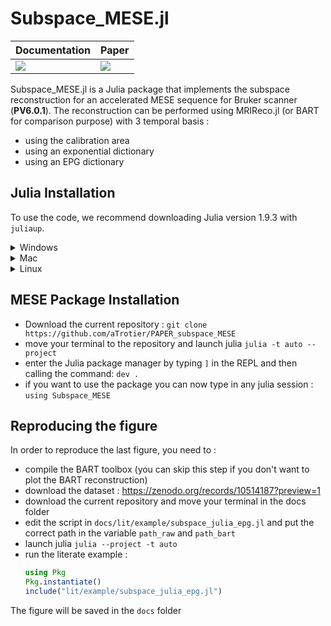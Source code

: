 # Subspace_MESE.jl


| **Documentation**         | **Paper**                   |
|:------------------------- |:--------------------------- |
| [![][docs-img]][docs-url] | [![][paper-img]][paper-url] |



Subspace_MESE.jl is a Julia package that implements the subspace reconstruction for an accelerated MESE sequence for Bruker scanner (**PV6.0.1**). 
The reconstruction can be performed using MRIReco.jl (or BART for comparison purpose) with 3 temporal basis :
- using the calibration area
- using an exponential dictionary
- using an EPG dictionary

## Julia Installation

To use the code, we recommend downloading Julia version 1.9.3 with `juliaup`.

<details>
<summary>Windows</summary>

#### 1. Install juliaup
```
winget install julia -s msstore
```
#### 2. Add Julia 1.9.3
```
juliaup add 1.9.3
```
#### 3. Make 1.9.3 default
```
juliaup default 1.9.3
```

<!---#### Alternative
Alternatively you can download [this installer](https://julialang-s3.julialang.org/bin/winnt/x64/1.7/julia-1.9.3-win64.exe).--->

</details>


<details>
<summary>Mac</summary>

#### 1. Install juliaup
```
curl -fsSL https://install.julialang.org | sh
```
You may need to run `source ~/.bashrc` or `source ~/.bash_profile` or `source ~/.zshrc` if `juliaup` is not found after installation.

Alternatively, if `brew` is available on the system you can install juliaup with
```
brew install juliaup
```
#### 2. Add Julia 1.9.3
```
juliaup add 1.9.3
```
#### 3. Make 1.9.3 default
```
juliaup default 1.9.3
```

<!---#### Alternative
Alternatively you can download [this installer](https://julialang-s3.julialang.org/bin/mac/x64/1.7/julia-1.9.3-mac64.dmg)--->

</details>

<details>
<summary>Linux</summary>

#### 1. Install juliaup

```
curl -fsSL https://install.julialang.org | sh
```
You may need to run `source ~/.bashrc` or `source ~/.bash_profile` or `source ~/.zshrc` if `juliaup` is not found after installation.

Alternatively, use the AUR if you are on Arch Linux or `zypper` if you are on openSUSE Tumbleweed.
#### 2. Add Julia 1.9.3
```
juliaup add 1.9.3
```
#### 3. Make 1.9.3 default
```
juliaup default 1.9.3
```
</details>

## MESE Package Installation

- Download the current repository : `git clone https://github.com/aTrotier/PAPER_subspace_MESE`
- move your terminal to the repository and launch julia `julia -t auto --project`
- enter the Julia package manager by typing `]` in the REPL and then calling the command:
`dev .`
- if you want to use the package you can now type in any julia session : `using Subspace_MESE`

## Reproducing the figure
In order to reproduce the last figure, you need to :
- compile the BART toolbox (you can skip this step if you don't want to plot the BART reconstruction)
- download the dataset : https://zenodo.org/records/10514187?preview=1
- download the current repository and move your terminal in the docs folder
- edit the script in `docs/lit/example/subspace_julia_epg.jl` and put the correct path in the variable `path_raw` and `path_bart`
- launch julia `julia --project -t auto`
- run the literate example :
  ```julia
  using Pkg
  Pkg.instantiate()
  include("lit/example/subspace_julia_epg.jl")
  ```
The figure will be saved in the `docs` folder



[docs-img]: https://img.shields.io/badge/docs-latest%20release-blue.svg
[docs-url]: https://atrotier.github.io/Subspace_MESE.jl

[paper-img]: https://img.shields.io/badge/doi-10.1002/mrm.29945-blue.svg
[paper-url]: https://doi.org/10.1002/mrm.???
